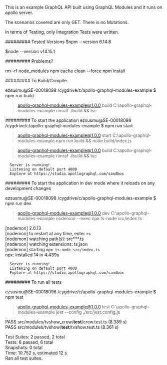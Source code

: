 This is an example GraphQL API built using GraphQL Modules and it runs on apollo server.

The scenarios covered are only GET.  There is no Mutations.

In terms of Testing, only Integration Tests were written.



######### Tested Versions
$npm --version
6.14.8

$node --version
v14.15.1


######### Problems?


rm -rf node_modules
npm cache clean --force
npm install




######### To Build/Compile

ezsusmu@SE-00018098 /cygdrive/c/apollo-graphql-modules-example
$ npm run build

> apollo-graphql-modules-example@1.0.0 build C:\apollo-graphql-modules-example
> rimraf ./build && tsc



######### To start the application
ezsusmu@SE-00018098 /cygdrive/c/apollo-graphql-modules-example
$ npm run start

> apollo-graphql-modules-example@1.0.0 start C:\apollo-graphql-modules-example
> npm run build && node build/index.js


> apollo-graphql-modules-example@1.0.0 build C:\apollo-graphql-modules-example
> rimraf ./build && tsc


      Server is running!  
      Listening on default port 4000  
      Explore at https://studio.apollographql.com/sandbox  


######### To start the application in dev mode where it reloads on any development changes


ezsusmu@SE-00018098 /cygdrive/c/apollo-graphql-modules-example
$ npm run dev

> apollo-graphql-modules-example@1.0.0 dev C:\apollo-graphql-modules-example
> nodemon --exec npx ts-node src/index.ts

[nodemon] 2.0.13  
[nodemon] to restart at any time, enter `rs`  
[nodemon] watching path(s): src\**\*.ts  
[nodemon] watching extensions: ts,json  
[nodemon] starting `npx ts-node src/index.ts`  
npx: installed 14 in 4.439s  
 
      Server is running!
      Listening on default port 4000
      Explore at https://studio.apollographql.com/sandbox



######### To run all tests

ezsusmu@SE-00018098 /cygdrive/c/apollo-graphql-modules-example
$ npm test  

> apollo-graphql-modules-example@1.0.0 test C:\apollo-graphql-modules-example
> jest --config ./src/jest.config.js  
 
 PASS  src/modules/tvshow_crew/__test__/crew.test.ts (8.389 s)  
 PASS  src/modules/tvshow/__test__/tvshow.test.ts (8.361 s)  

Test Suites: 2 passed, 2 total  
Tests:       6 passed, 6 total  
Snapshots:   0 total  
Time:        10.752 s, estimated 12 s  
Ran all test suites.  
  
















      

